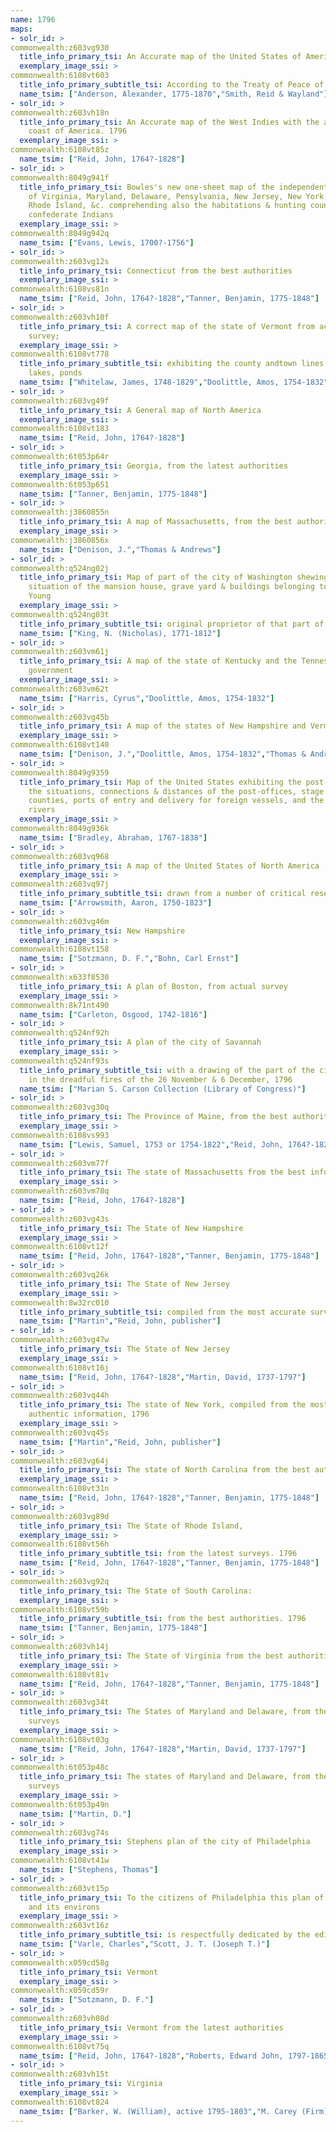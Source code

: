 ```yaml
---
name: 1796
maps:
- solr_id: > 
commonwealth:z603vg930
  title_info_primary_tsi: An Accurate map of the United States of America.
  exemplary_image_ssi: > 
commonwealth:6108vt603
  title_info_primary_subtitle_tsi: According to the Treaty of Peace of 1783
  name_tsim: ["Anderson, Alexander, 1775-1870","Smith, Reid & Wayland"]
- solr_id: > 
commonwealth:z603vh18n
  title_info_primary_tsi: An Accurate map of the West Indies with the adjacent
    coast of America. 1796
  exemplary_image_ssi: > 
commonwealth:6108vt85z
  name_tsim: ["Reid, John, 1764?-1828"]
- solr_id: > 
commonwealth:8049g941f
  title_info_primary_tsi: Bowles's new one-sheet map of the independent states
    of Virginia, Maryland, Delaware, Pensylvania, New Jersey, New York, Connecticut,
    Rhode Island, &c. comprehending also the habitations & hunting countries of the
    confederate Indians
  exemplary_image_ssi: > 
commonwealth:8049g942q
  name_tsim: ["Evans, Lewis, 1700?-1756"]
- solr_id: > 
commonwealth:z603vg12s
  title_info_primary_tsi: Connecticut from the best authorities
  exemplary_image_ssi: > 
commonwealth:6108vs81n
  name_tsim: ["Reid, John, 1764?-1828","Tanner, Benjamin, 1775-1848"]
- solr_id: > 
commonwealth:z603vh10f
  title_info_primary_tsi: A correct map of the state of Vermont from actual
    survey;
  exemplary_image_ssi: > 
commonwealth:6108vt778
  title_info_primary_subtitle_tsi: exhibiting the county andtown lines, rivers,
    lakes, ponds
  name_tsim: ["Whitelaw, James, 1748-1829","Doolittle, Amos, 1754-1832"]
- solr_id: > 
commonwealth:z603vg49f
  title_info_primary_tsi: A General map of North America
  exemplary_image_ssi: > 
commonwealth:6108vt183
  name_tsim: ["Reid, John, 1764?-1828"]
- solr_id: > 
commonwealth:6t053p64r
  title_info_primary_tsi: Georgia, from the latest authorities
  exemplary_image_ssi: > 
commonwealth:6t053p651
  name_tsim: ["Tanner, Benjamin, 1775-1848"]
- solr_id: > 
commonwealth:j3860855n
  title_info_primary_tsi: A map of Massachusetts, from the best authorities
  exemplary_image_ssi: > 
commonwealth:j3860856x
  name_tsim: ["Denison, J.","Thomas & Andrews"]
- solr_id: > 
commonwealth:q524ng02j
  title_info_primary_tsi: Map of part of the city of Washington shewing the
    situation of the mansion house, grave yard & buildings belonging to Mr. Notley
    Young
  exemplary_image_ssi: > 
commonwealth:q524ng03t
  title_info_primary_subtitle_tsi: original proprietor of that part of the city
  name_tsim: ["King, N. (Nicholas), 1771-1812"]
- solr_id: > 
commonwealth:z603vm61j
  title_info_primary_tsi: A map of the state of Kentucky and the Tennessee
    government
  exemplary_image_ssi: > 
commonwealth:z603vm62t
  name_tsim: ["Harris, Cyrus","Doolittle, Amos, 1754-1832"]
- solr_id: > 
commonwealth:z603vg45b
  title_info_primary_tsi: A map of the states of New Hampshire and Vermont
  exemplary_image_ssi: > 
commonwealth:6108vt140
  name_tsim: ["Denison, J.","Doolittle, Amos, 1754-1832","Thomas & Andrews"]
- solr_id: > 
commonwealth:8049g9359
  title_info_primary_tsi: Map of the United States exhibiting the post-roads,
    the situations, connections & distances of the post-offices, stage roads,
    counties, ports of entry and delivery for foreign vessels, and the principal
    rivers
  exemplary_image_ssi: > 
commonwealth:8049g936k
  name_tsim: ["Bradley, Abraham, 1767-1838"]
- solr_id: > 
commonwealth:z603vq968
  title_info_primary_tsi: A map of the United States of North America
  exemplary_image_ssi: > 
commonwealth:z603vq97j
  title_info_primary_subtitle_tsi: drawn from a number of critical researches
  name_tsim: ["Arrowsmith, Aaron, 1750-1823"]
- solr_id: > 
commonwealth:z603vg46m
  title_info_primary_tsi: New Hampshire
  exemplary_image_ssi: > 
commonwealth:6108vt158
  name_tsim: ["Sotzmann, D. F.","Bohn, Carl Ernst"]
- solr_id: > 
commonwealth:x633f8530
  title_info_primary_tsi: A plan of Boston, from actual survey
  exemplary_image_ssi: > 
commonwealth:8k71nt490
  name_tsim: ["Carleton, Osgood, 1742-1816"]
- solr_id: > 
commonwealth:q524nf92h
  title_info_primary_tsi: A plan of the city of Savannah
  exemplary_image_ssi: > 
commonwealth:q524nf93s
  title_info_primary_subtitle_tsi: with a drawing of the part of the city burnt
    in the dreadful fires of the 26 November & 6 December, 1796
  name_tsim: ["Marian S. Carson Collection (Library of Congress)"]
- solr_id: > 
commonwealth:z603vg30q
  title_info_primary_tsi: The Province of Maine, from the best authorities 1795
  exemplary_image_ssi: > 
commonwealth:6108vs993
  name_tsim: ["Lewis, Samuel, 1753 or 1754-1822","Reid, John, 1764?-1828"]
- solr_id: > 
commonwealth:z603vm77f
  title_info_primary_tsi: The state of Massachusetts from the best information
  exemplary_image_ssi: > 
commonwealth:z603vm78q
  name_tsim: ["Reid, John, 1764?-1828"]
- solr_id: > 
commonwealth:z603vg43s
  title_info_primary_tsi: The State of New Hampshire
  exemplary_image_ssi: > 
commonwealth:6108vt12f
  name_tsim: ["Reid, John, 1764?-1828","Tanner, Benjamin, 1775-1848"]
- solr_id: > 
commonwealth:z603vq26k
  title_info_primary_tsi: The State of New Jersey
  exemplary_image_ssi: > 
commonwealth:8w32rc010
  title_info_primary_subtitle_tsi: compiled from the most accurate surveys
  name_tsim: ["Martin","Reid, John, publisher"]
- solr_id: > 
commonwealth:z603vg47w
  title_info_primary_tsi: The State of New Jersey
  exemplary_image_ssi: > 
commonwealth:6108vt16j
  name_tsim: ["Reid, John, 1764?-1828","Martin, David, 1737-1797"]
- solr_id: > 
commonwealth:z603vq44h
  title_info_primary_tsi: The state of New York, compiled from the most
    authentic information, 1796
  exemplary_image_ssi: > 
commonwealth:z603vq45s
  name_tsim: ["Martin","Reid, John, publisher"]
- solr_id: > 
commonwealth:z603vg64j
  title_info_primary_tsi: The state of North Carolina from the best authorities
  exemplary_image_ssi: > 
commonwealth:6108vt31n
  name_tsim: ["Reid, John, 1764?-1828","Tanner, Benjamin, 1775-1848"]
- solr_id: > 
commonwealth:z603vg89d
  title_info_primary_tsi: The State of Rhode Island,
  exemplary_image_ssi: > 
commonwealth:6108vt56h
  title_info_primary_subtitle_tsi: from the latest surveys. 1796
  name_tsim: ["Reid, John, 1764?-1828","Tanner, Benjamin, 1775-1848"]
- solr_id: > 
commonwealth:z603vg92q
  title_info_primary_tsi: The State of South Carolina:
  exemplary_image_ssi: > 
commonwealth:6108vt59b
  title_info_primary_subtitle_tsi: from the best authorities. 1796
  name_tsim: ["Tanner, Benjamin, 1775-1848"]
- solr_id: > 
commonwealth:z603vh14j
  title_info_primary_tsi: The State of Virginia from the best authorities. 1796
  exemplary_image_ssi: > 
commonwealth:6108vt81v
  name_tsim: ["Reid, John, 1764?-1828","Tanner, Benjamin, 1775-1848"]
- solr_id: > 
commonwealth:z603vg34t
  title_info_primary_tsi: The States of Maryland and Delaware, from the latest
    surveys
  exemplary_image_ssi: > 
commonwealth:6108vt03g
  name_tsim: ["Reid, John, 1764?-1828","Martin, David, 1737-1797"]
- solr_id: > 
commonwealth:6t053p48c
  title_info_primary_tsi: The states of Maryland and Delaware, from the latest
    surveys
  exemplary_image_ssi: > 
commonwealth:6t053p49n
  name_tsim: ["Martin, D."]
- solr_id: > 
commonwealth:z603vg74s
  title_info_primary_tsi: Stephens plan of the city of Philadelphia
  exemplary_image_ssi: > 
commonwealth:6108vt41w
  name_tsim: ["Stephens, Thomas"]
- solr_id: > 
commonwealth:z603vt15p
  title_info_primary_tsi: To the citizens of Philadelphia this plan of the city
    and its environs
  exemplary_image_ssi: > 
commonwealth:z603vt16z
  title_info_primary_subtitle_tsi: is respectfully dedicated by the editors
  name_tsim: ["Varle, Charles","Scott, J. T. (Joseph T.)"]
- solr_id: > 
commonwealth:x059cd58g
  title_info_primary_tsi: Vermont
  exemplary_image_ssi: > 
commonwealth:x059cd59r
  name_tsim: ["Sotzmann, D. F."]
- solr_id: > 
commonwealth:z603vh08d
  title_info_primary_tsi: Vermont from the latest authorities
  exemplary_image_ssi: > 
commonwealth:6108vt75q
  name_tsim: ["Reid, John, 1764?-1828","Roberts, Edward John, 1797-1865"]
- solr_id: > 
commonwealth:z603vh15t
  title_info_primary_tsi: Virginia
  exemplary_image_ssi: > 
commonwealth:6108vt824
  name_tsim: ["Barker, W. (William), active 1795-1803","M. Carey (Firm)"]
---
```

